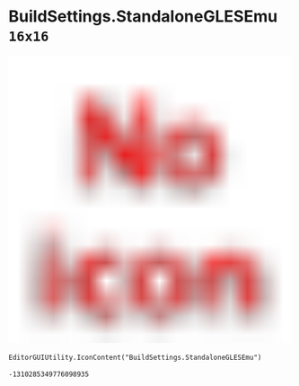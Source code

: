 # BuildSettings.StandaloneGLESEmu `16x16`
<img src="/img/BuildSettings.StandaloneGLESEmu.png" width=512 height=512>

``` CSharp
EditorGUIUtility.IconContent("BuildSettings.StandaloneGLESEmu")
```
```
-1310285349776098935
```
